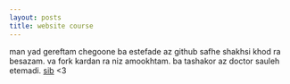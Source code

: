```yaml
---
layout: posts
title: website course
---
```


man yad gereftam chegoone ba estefade az github safhe shakhsi khod ra besazam. 
va fork kardan ra niz amookhtam. 
ba tashakor az doctor sauleh etemadi. 
<a href="https://www.apple.com">sib</a>
<3
